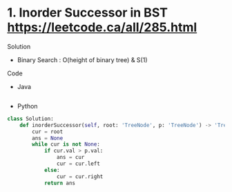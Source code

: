 # 1. Inorder Successor in BST https://leetcode.ca/all/285.html

Solution

- Binary Search : O(height of binary tree) & S(1)

Code

- Java

```java

```

- Python

```python
class Solution:
    def inorderSuccessor(self, root: 'TreeNode', p: 'TreeNode') -> 'TreeNode':
        cur = root
        ans = None
        while cur is not None:
            if cur.val > p.val:
                ans = cur
                cur = cur.left
            else:
                cur = cur.right
            return ans
```
